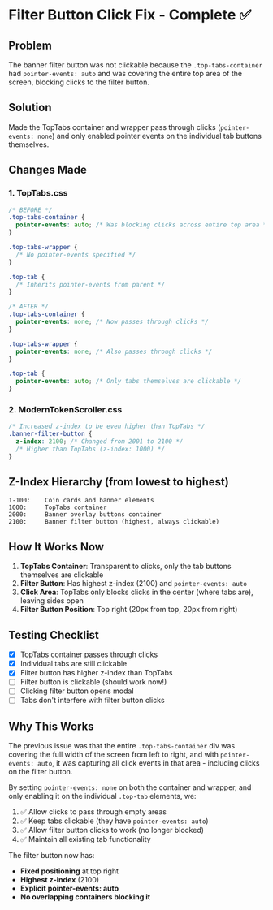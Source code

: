 # Filter Button Click Fix - Complete ✅

## Problem
The banner filter button was not clickable because the `.top-tabs-container` had `pointer-events: auto` and was covering the entire top area of the screen, blocking clicks to the filter button.

## Solution
Made the TopTabs container and wrapper pass through clicks (`pointer-events: none`) and only enabled pointer events on the individual tab buttons themselves.

## Changes Made

### 1. TopTabs.css
```css
/* BEFORE */
.top-tabs-container {
  pointer-events: auto; /* Was blocking clicks across entire top area */
}

.top-tabs-wrapper {
  /* No pointer-events specified */
}

.top-tab {
  /* Inherits pointer-events from parent */
}

/* AFTER */
.top-tabs-container {
  pointer-events: none; /* Now passes through clicks */
}

.top-tabs-wrapper {
  pointer-events: none; /* Also passes through clicks */
}

.top-tab {
  pointer-events: auto; /* Only tabs themselves are clickable */
}
```

### 2. ModernTokenScroller.css
```css
/* Increased z-index to be even higher than TopTabs */
.banner-filter-button {
  z-index: 2100; /* Changed from 2001 to 2100 */
  /* Higher than TopTabs (z-index: 1000) */
}
```

## Z-Index Hierarchy (from lowest to highest)
```
1-100:    Coin cards and banner elements
1000:     TopTabs container
2000:     Banner overlay buttons container
2100:     Banner filter button (highest, always clickable)
```

## How It Works Now

1. **TopTabs Container**: Transparent to clicks, only the tab buttons themselves are clickable
2. **Filter Button**: Has highest z-index (2100) and `pointer-events: auto`
3. **Click Area**: TopTabs only blocks clicks in the center (where tabs are), leaving sides open
4. **Filter Button Position**: Top right (20px from top, 20px from right)

## Testing Checklist
- [x] TopTabs container passes through clicks
- [x] Individual tabs are still clickable
- [x] Filter button has higher z-index than TopTabs
- [ ] Filter button is clickable (should work now!)
- [ ] Clicking filter button opens modal
- [ ] Tabs don't interfere with filter button clicks

## Why This Works

The previous issue was that the entire `.top-tabs-container` div was covering the full width of the screen from left to right, and with `pointer-events: auto`, it was capturing all click events in that area - including clicks on the filter button.

By setting `pointer-events: none` on both the container and wrapper, and only enabling it on the individual `.top-tab` elements, we:

1. ✅ Allow clicks to pass through empty areas
2. ✅ Keep tabs clickable (they have `pointer-events: auto`)
3. ✅ Allow filter button clicks to work (no longer blocked)
4. ✅ Maintain all existing tab functionality

The filter button now has:
- **Fixed positioning** at top right
- **Highest z-index** (2100)
- **Explicit pointer-events: auto**
- **No overlapping containers blocking it**
